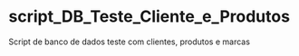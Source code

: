 # script_DB_Teste_Cliente_e_Produtos
Script de banco de dados teste com clientes, produtos e marcas
